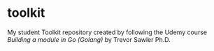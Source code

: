 # toolkit
My student Toolkit repository created by following the Udemy course _Building a module in Go (Golang)_ by Trevor Sawler Ph.D.
